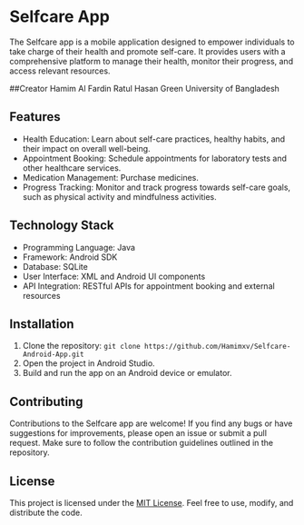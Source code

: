 # Selfcare App

The Selfcare app is a mobile application designed to empower individuals to take charge of their health and promote self-care. It provides users with a comprehensive platform to manage their health, monitor their progress, and access relevant resources.

##Creator
Hamim Al Fardin
Ratul Hasan
Green University of Bangladesh

## Features

- Health Education: Learn about self-care practices, healthy habits, and their impact on overall well-being.
- Appointment Booking: Schedule appointments for laboratory tests and other healthcare services.
- Medication Management: Purchase medicines.
- Progress Tracking: Monitor and track progress towards self-care goals, such as physical activity and mindfulness activities.

## Technology Stack

- Programming Language: Java
- Framework: Android SDK
- Database: SQLite
- User Interface: XML and Android UI components
- API Integration: RESTful APIs for appointment booking and external resources

## Installation

1. Clone the repository: `git clone https://github.com/Hamimxv/Selfcare-Android-App.git`
2. Open the project in Android Studio.
3. Build and run the app on an Android device or emulator.

## Contributing

Contributions to the Selfcare app are welcome! If you find any bugs or have suggestions for improvements, please open an issue or submit a pull request. Make sure to follow the contribution guidelines outlined in the repository.

## License

This project is licensed under the [MIT License](https://opensource.org/licenses/MIT). Feel free to use, modify, and distribute the code.
